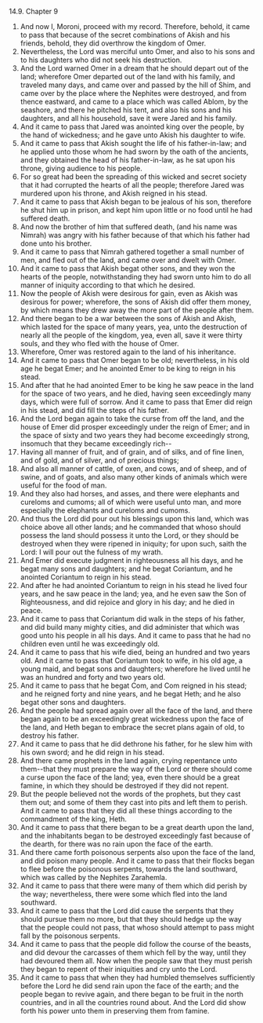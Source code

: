 14.9. Chapter 9
1. And now I, Moroni, proceed with my record. Therefore, behold, it came to pass that because of the secret combinations of Akish and his friends, behold, they did overthrow the kingdom of Omer.
2. Nevertheless, the Lord was merciful unto Omer, and also to his sons and to his daughters who did not seek his destruction.
3. And the Lord warned Omer in a dream that he should depart out of the land; wherefore Omer departed out of the land with his family, and traveled many days, and came over and passed by the hill of Shim, and came over by the place where the Nephites were destroyed, and from thence eastward, and came to a place which was called Ablom, by the seashore, and there he pitched his tent, and also his sons and his daughters, and all his household, save it were Jared and his family.
4. And it came to pass that Jared was anointed king over the people, by the hand of wickedness; and he gave unto Akish his daughter to wife.
5. And it came to pass that Akish sought the life of his father-in-law; and he applied unto those whom he had sworn by the oath of the ancients, and they obtained the head of his father-in-law, as he sat upon his throne, giving audience to his people.
6. For so great had been the spreading of this wicked and secret society that it had corrupted the hearts of all the people; therefore Jared was murdered upon his throne, and Akish reigned in his stead.
7. And it came to pass that Akish began to be jealous of his son, therefore he shut him up in prison, and kept him upon little or no food until he had suffered death.
8. And now the brother of him that suffered death, (and his name was Nimrah) was angry with his father because of that which his father had done unto his brother.
9. And it came to pass that Nimrah gathered together a small number of men, and fled out of the land, and came over and dwelt with Omer.
10. And it came to pass that Akish begat other sons, and they won the hearts of the people, notwithstanding they had sworn unto him to do all manner of iniquity according to that which he desired.
11. Now the people of Akish were desirous for gain, even as Akish was desirous for power; wherefore, the sons of Akish did offer them money, by which means they drew away the more part of the people after them.
12. And there began to be a war between the sons of Akish and Akish, which lasted for the space of many years, yea, unto the destruction of nearly all the people of the kingdom, yea, even all, save it were thirty souls, and they who fled with the house of Omer.
13. Wherefore, Omer was restored again to the land of his inheritance.
14. And it came to pass that Omer began to be old; nevertheless, in his old age he begat Emer; and he anointed Emer to be king to reign in his stead.
15. And after that he had anointed Emer to be king he saw peace in the land for the space of two years, and he died, having seen exceedingly many days, which were full of sorrow. And it came to pass that Emer did reign in his stead, and did fill the steps of his father.
16. And the Lord began again to take the curse from off the land, and the house of Emer did prosper exceedingly under the reign of Emer; and in the space of sixty and two years they had become exceedingly strong, insomuch that they became exceedingly rich--
17. Having all manner of fruit, and of grain, and of silks, and of fine linen, and of gold, and of silver, and of precious things;
18. And also all manner of cattle, of oxen, and cows, and of sheep, and of swine, and of goats, and also many other kinds of animals which were useful for the food of man.
19. And they also had horses, and asses, and there were elephants and cureloms and cumoms; all of which were useful unto man, and more especially the elephants and cureloms and cumoms.
20. And thus the Lord did pour out his blessings upon this land, which was choice above all other lands; and he commanded that whoso should possess the land should possess it unto the Lord, or they should be destroyed when they were ripened in iniquity; for upon such, saith the Lord: I will pour out the fulness of my wrath.
21. And Emer did execute judgment in righteousness all his days, and he begat many sons and daughters; and he begat Coriantum, and he anointed Coriantum to reign in his stead.
22. And after he had anointed Coriantum to reign in his stead he lived four years, and he saw peace in the land; yea, and he even saw the Son of Righteousness, and did rejoice and glory in his day; and he died in peace.
23. And it came to pass that Coriantum did walk in the steps of his father, and did build many mighty cities, and did administer that which was good unto his people in all his days. And it came to pass that he had no children even until he was exceedingly old.
24. And it came to pass that his wife died, being an hundred and two years old. And it came to pass that Coriantum took to wife, in his old age, a young maid, and begat sons and daughters; wherefore he lived until he was an hundred and forty and two years old.
25. And it came to pass that he begat Com, and Com reigned in his stead; and he reigned forty and nine years, and he begat Heth; and he also begat other sons and daughters.
26. And the people had spread again over all the face of the land, and there began again to be an exceedingly great wickedness upon the face of the land, and Heth began to embrace the secret plans again of old, to destroy his father.
27. And it came to pass that he did dethrone his father, for he slew him with his own sword; and he did reign in his stead.
28. And there came prophets in the land again, crying repentance unto them--that they must prepare the way of the Lord or there should come a curse upon the face of the land; yea, even there should be a great famine, in which they should be destroyed if they did not repent.
29. But the people believed not the words of the prophets, but they cast them out; and some of them they cast into pits and left them to perish. And it came to pass that they did all these things according to the commandment of the king, Heth.
30. And it came to pass that there began to be a great dearth upon the land, and the inhabitants began to be destroyed exceedingly fast because of the dearth, for there was no rain upon the face of the earth.
31. And there came forth poisonous serpents also upon the face of the land, and did poison many people. And it came to pass that their flocks began to flee before the poisonous serpents, towards the land southward, which was called by the Nephites Zarahemla.
32. And it came to pass that there were many of them which did perish by the way; nevertheless, there were some which fled into the land southward.
33. And it came to pass that the Lord did cause the serpents that they should pursue them no more, but that they should hedge up the way that the people could not pass, that whoso should attempt to pass might fall by the poisonous serpents.
34. And it came to pass that the people did follow the course of the beasts, and did devour the carcasses of them which fell by the way, until they had devoured them all. Now when the people saw that they must perish they began to repent of their iniquities and cry unto the Lord.
35. And it came to pass that when they had humbled themselves sufficiently before the Lord he did send rain upon the face of the earth; and the people began to revive again, and there began to be fruit in the north countries, and in all the countries round about. And the Lord did show forth his power unto them in preserving them from famine.

